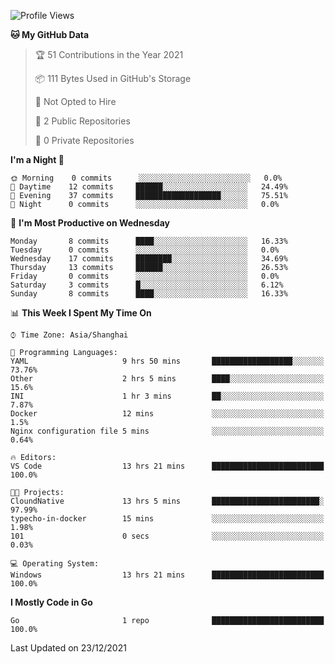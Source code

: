 <!--START_SECTION:waka-->
![Profile Views](http://img.shields.io/badge/Profile%20Views-12-blue)

**🐱 My GitHub Data** 

> 🏆 51 Contributions in the Year 2021
 > 
> 📦 111 Bytes Used in GitHub's Storage 
 > 
> 🚫 Not Opted to Hire
 > 
> 📜 2 Public Repositories 
 > 
> 🔑 0 Private Repositories  
 > 
**I'm a Night 🦉** 

```text
🌞 Morning    0 commits      ░░░░░░░░░░░░░░░░░░░░░░░░░   0.0% 
🌆 Daytime    12 commits     ██████░░░░░░░░░░░░░░░░░░░   24.49% 
🌃 Evening    37 commits     ███████████████████░░░░░░   75.51% 
🌙 Night      0 commits      ░░░░░░░░░░░░░░░░░░░░░░░░░   0.0%

```
📅 **I'm Most Productive on Wednesday** 

```text
Monday       8 commits      ████░░░░░░░░░░░░░░░░░░░░░   16.33% 
Tuesday      0 commits      ░░░░░░░░░░░░░░░░░░░░░░░░░   0.0% 
Wednesday    17 commits     ████████░░░░░░░░░░░░░░░░░   34.69% 
Thursday     13 commits     ██████░░░░░░░░░░░░░░░░░░░   26.53% 
Friday       0 commits      ░░░░░░░░░░░░░░░░░░░░░░░░░   0.0% 
Saturday     3 commits      █░░░░░░░░░░░░░░░░░░░░░░░░   6.12% 
Sunday       8 commits      ████░░░░░░░░░░░░░░░░░░░░░   16.33%

```


📊 **This Week I Spent My Time On** 

```text
⌚︎ Time Zone: Asia/Shanghai

💬 Programming Languages: 
YAML                     9 hrs 50 mins       ██████████████████░░░░░░░   73.76% 
Other                    2 hrs 5 mins        ████░░░░░░░░░░░░░░░░░░░░░   15.6% 
INI                      1 hr 3 mins         ██░░░░░░░░░░░░░░░░░░░░░░░   7.87% 
Docker                   12 mins             ░░░░░░░░░░░░░░░░░░░░░░░░░   1.5% 
Nginx configuration file 5 mins              ░░░░░░░░░░░░░░░░░░░░░░░░░   0.64%

🔥 Editors: 
VS Code                  13 hrs 21 mins      █████████████████████████   100.0%

🐱‍💻 Projects: 
CloundNative             13 hrs 5 mins       ████████████████████████░   97.99% 
typecho-in-docker        15 mins             ░░░░░░░░░░░░░░░░░░░░░░░░░   1.98% 
101                      0 secs              ░░░░░░░░░░░░░░░░░░░░░░░░░   0.03%

💻 Operating System: 
Windows                  13 hrs 21 mins      █████████████████████████   100.0%

```

**I Mostly Code in Go** 

```text
Go                       1 repo              █████████████████████████   100.0%

```



 Last Updated on 23/12/2021
<!--END_SECTION:waka-->
